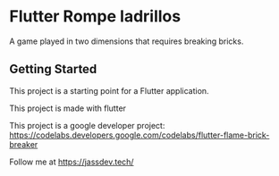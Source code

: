 # Flutter Rompe ladrillos

A game played in two dimensions that requires breaking bricks.

## Getting Started

This project is a starting point for a Flutter application.

This project is made with flutter 

This project is a google developer project:
https://codelabs.developers.google.com/codelabs/flutter-flame-brick-breaker

Follow me at https://jassdev.tech/
